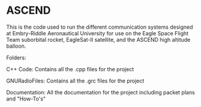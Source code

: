 # ASCEND
This is the code used to run the different communication systems designed at Embry-Riddle Aeronautical University for use on the Eagle Space Flight Team suborbital rocket, EagleSat-II satellite, and the ASCEND high altitude balloon.

Folders:

C++ Code:
  Contains all the .cpp files for the project
 
GNURadioFiles:
  Contains all the .grc files for the project

Documentation:
  All the documentation for the project including packet plans and "How-To's"
